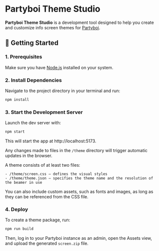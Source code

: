 # Partyboi Theme Studio

**Partyboi Theme Studio** is a development tool designed to help you create and customize info screen themes for [Partyboi](https://www.github.com/jumalauta/partyboi).

## 🚀 Getting Started

### 1. Prerequisites

Make sure you have [Node.js](https://nodejs.org/en) installed on your system.

### 2. Install Dependencies

Navigate to the project directory in your terminal and run:

```bash
npm install
```

### 3. Start the Development Server

Launch the dev server with:

```bash
npm start
```

This will start the app at http://localhost:5173.

Any changes made to files in the `/theme` directory will trigger automatic updates in the browser.

A theme consists of at least two files:

    - /theme/screen.css — defines the visual styles
    - /theme/theme.json — specifies the theme name and the resolution of the beamer in use

You can also include custom assets, such as fonts and images, as long as they can be referenced from the CSS file.

### 4. Deploy

To create a theme package, run:

```bash
npm run build
```

Then, log in to your Partyboi instance as an admin, open the Assets view, and upload the generated `screen.zip` file.